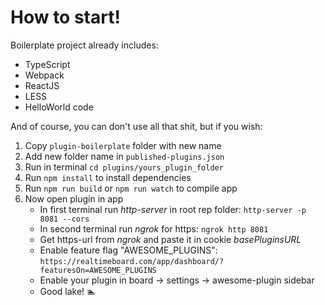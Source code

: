 # How to start!

Boilerplate project already includes:
- TypeScript
- Webpack 
- ReactJS
- LESS
- HelloWorld code

And of course, you can don't use all that shit, but if you wish:

1. Copy `plugin-boilerplate` folder with new name
2. Add new folder name in `published-plugins.json`
3. Run in terminal `cd plugins/yours_plugin_folder`
4. Run `npm install` to install dependencies
5. Run `npm run build` or `npm run watch` to compile app
6. Now open plugin in app
    - In first terminal run _http-server_ in root rep folder: `http-server -p 8081 --cors`
    - In second terminal run _ngrok_ for https: `ngrok http 8081`
    - Get https-url from _ngrok_ and paste it in cookie _basePluginsURL_
    - Enable feature flag "AWESOME_PLUGINS": `https://realtimeboard.com/app/dashboard/?featuresOn=AWESOME_PLUGINS`
    - Enable your plugin in board -> settings -> awesome-plugin sidebar
    - Good lake! 🏊
    
